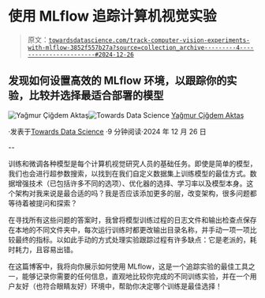 # 使用 MLflow 追踪计算机视觉实验

> 原文：[`towardsdatascience.com/track-computer-vision-experiments-with-mlflow-3852f557b27a?source=collection_archive---------4-----------------------#2024-12-26`](https://towardsdatascience.com/track-computer-vision-experiments-with-mlflow-3852f557b27a?source=collection_archive---------4-----------------------#2024-12-26)

## 发现如何设置高效的 MLflow 环境，以跟踪你的实验，比较并选择最适合部署的模型

[](https://yagmurcigdemaktas.medium.com/?source=post_page---byline--3852f557b27a--------------------------------)![Yağmur Çiğdem Aktaş](https://yagmurcigdemaktas.medium.com/?source=post_page---byline--3852f557b27a--------------------------------)[](https://towardsdatascience.com/?source=post_page---byline--3852f557b27a--------------------------------)![Towards Data Science](https://towardsdatascience.com/?source=post_page---byline--3852f557b27a--------------------------------) [Yağmur Çiğdem Aktaş](https://yagmurcigdemaktas.medium.com/?source=post_page---byline--3852f557b27a--------------------------------)

·发表于[Towards Data Science](https://towardsdatascience.com/?source=post_page---byline--3852f557b27a--------------------------------) ·9 分钟阅读·2024 年 12 月 26 日

--

训练和微调各种模型是每个计算机视觉研究人员的基础任务。即使是简单的模型，我们也会进行超参数搜索，以找到在我们自定义数据集上训练模型的最佳方式。数据增强技术（已包括许多不同的选项）、优化器的选择、学习率以及模型本身。这个架构对我来说是最合适的吗？我是否应该添加更多的层，改变架构，很多问题都等待着被提问和探索？

在寻找所有这些问题的答案时，我曾将模型训练过程的日志文件和输出检查点保存在本地的不同文件夹中，每次运行训练时都更改输出目录名称，并手动一项一项比较最终的指标。以如此手动的方式处理实验跟踪过程有许多缺点：它是老派的，耗时耗力，且容易出错。

在这篇博客中，我将向你展示如何使用 MLflow，这是一个追踪实验的最佳工具之一，能够记录你需要的任何信息，直观地比较你完成的不同训练实验，并在一个用户友好（也符合眼睛友好）环境中，帮助你决定哪个训练是最佳选择！
